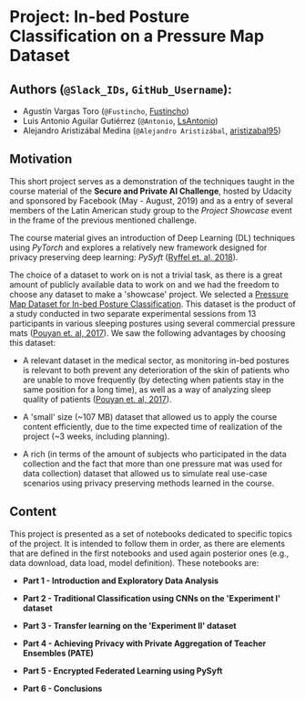 # Project: In-bed Posture Classification on a Pressure Map Dataset

## Authors (`@Slack_IDs`, `GitHub_Username`):

+ Agustín Vargas Toro (`@Fustincho`, [Fustincho](https://github.com/Fustincho))
+ Luis Antonio Aguilar Gutiérrez (`@Antonio`, [LsAntonio](https://github.com/LsAntonio))
+ Alejandro Aristizábal Medina (`@Alejandro Aristizábal`, [aristizabal95](https://github.com/aristizabal95))

## Motivation

This short project serves as a demonstration of the techniques taught in the course material of the **Secure and Private AI Challenge**, hosted by Udacity and sponsored by Facebook (May - August, 2019) and as a entry of several members of the Latin American study group to the *Project Showcase* event in the frame of the previous mentioned challenge.

The course material gives an introduction of Deep Learning (DL) techniques using *PyTorch* and explores a relatively new framework designed for privacy preserving deep learning: *PySyft* ([Ryffel et. al, 2018](https://arxiv.org/abs/1811.04017)).

The choice of a dataset to work on is not a trivial task, as there is a great amount of publicly available data to work on and we had the freedom to choose any dataset to make a 'showcase' project. We selected a [Pressure Map Dataset for In-bed Posture Classification](https://physionet.org/content/pmd/1.0.0/). This dataset is the product of a study conducted in two separate experimental sessions from 13 participants in various sleeping postures using several commercial pressure mats ([Pouyan et. al, 2017](https://ieeexplore.ieee.org/document/7897206/)). We saw the following advantages by choosing this dataset:

+ A relevant dataset in the medical sector, as monitoring in-bed postures is relevant to both prevent any deterioration of the skin of patients who are unable to move frequently (by detecting when patients stay in the same position for a long time), as well as a way of analyzing sleep quality of patients ([Pouyan et. al, 2017](https://ieeexplore.ieee.org/document/7897206/)).

+ A 'small' size (~107 MB) dataset that allowed us to apply the course content efficiently, due to the time expected time of realization of the project (~3 weeks, including planning).

+  A rich (in terms of the amount of subjects who participated in the data collection and the fact that more than one pressure mat was used for data collection) dataset that allowed us to simulate real use-case scenarios using privacy preserving methods learned in the course.

## Content

This project is presented as a set of notebooks dedicated to specific topics of the project. It is intended to follow them in order, as there are elements that are defined in the first notebooks and used again posterior ones (e.g., data download, data load, model definition). These notebooks are:

+ **Part 1 - Introduction and Exploratory Data Analysis**

+ **Part 2 - Traditional Classification using CNNs on the 'Experiment I' dataset**

+ **Part 3 - Transfer learning on the 'Experiment II' dataset**

+ **Part 4 - Achieving Privacy with Private Aggregation of Teacher Ensembles (PATE)**

+ **Part 5 - Encrypted Federated Learning using PySyft**

+ **Part 6 - Conclusions**
